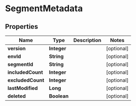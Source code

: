 

# SegmentMetadata


## Properties

| Name | Type | Description | Notes |
|------------ | ------------- | ------------- | -------------|
|**version** | **Integer** |  |  [optional] |
|**envId** | **String** |  |  [optional] |
|**segmentId** | **String** |  |  [optional] |
|**includedCount** | **Integer** |  |  [optional] |
|**excludedCount** | **Integer** |  |  [optional] |
|**lastModified** | **Long** |  |  [optional] |
|**deleted** | **Boolean** |  |  [optional] |



